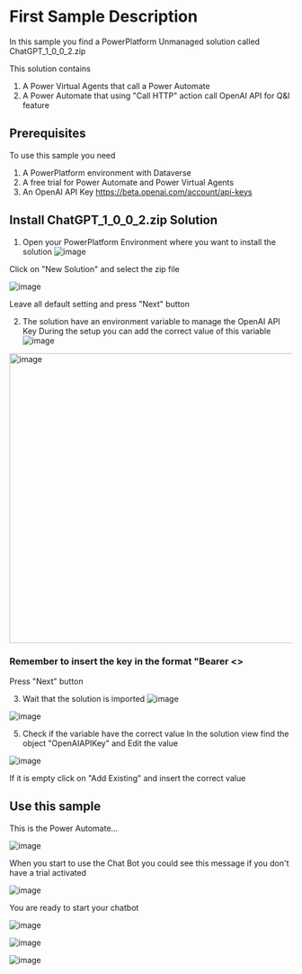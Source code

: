 # First Sample Description
In this sample you find a PowerPlatform Unmanaged solution called ChatGPT_1_0_0_2.zip

This solution contains
1) A Power Virtual Agents that call a Power Automate
2) A Power Automate that using "Call HTTP" action call OpenAI API for Q&I feature

## Prerequisites
To use this sample you need
1) A PowerPlatform environment with Dataverse
2) A free trial for Power Automate and Power Virtual Agents
3) An OpenAI API Key https://beta.openai.com/account/api-keys


## Install ChatGPT_1_0_0_2.zip Solution

1) Open your PowerPlatform Environment where you want to install the solution
![image](https://user-images.githubusercontent.com/22641502/214571190-9a9547a0-5630-4d3b-b6aa-6a875bc486c8.png)

Click on "New Solution" and select the zip file

![image](https://user-images.githubusercontent.com/22641502/214571941-6d6c6edb-fa1d-49c5-abb1-2f87d3f11c58.png)

Leave all default setting and press "Next" button

2) The solution have an environment variable to manage the OpenAI API Key
During the setup you can add the correct value of this variable
![image](https://user-images.githubusercontent.com/22641502/214573596-8a735e5b-117b-4b02-8601-91c94d8956f6.png)

<img width="515" alt="image" src="https://user-images.githubusercontent.com/22641502/214573755-ae8c0e4f-5fc1-4bc1-9e7d-2a8e83582cdb.png">

### Remember to insert the key in the format "Bearer <<OpenAI API Key>>

Press "Next" button

3) Wait that the solution is imported
![image](https://user-images.githubusercontent.com/22641502/214574104-f16c2ff0-4609-4144-b2c8-0c95e69d5065.png)

![image](https://user-images.githubusercontent.com/22641502/214574154-903e1f6d-c1e6-442b-8e63-92b4b4f7d011.png)

5) Check if the variable have the correct value
In the solution view find the object "OpenAIAPIKey" and Edit the value

![image](https://user-images.githubusercontent.com/22641502/214574439-318bdebf-6cc8-4902-aecd-26eec73bf5fc.png)

If it is empty click on "Add Existing" and insert the correct value

## Use this sample
This is the Power Automate...

![image](https://user-images.githubusercontent.com/22641502/214575061-9d83244b-6aec-4fa5-a410-b22db7cb93ce.png)

When you start to use the Chat Bot you could see this message if you don't have a trial activated

![image](https://user-images.githubusercontent.com/22641502/214575259-06a6b22d-aeea-446c-9eea-d58c6dc7318d.png)

You are ready to start your chatbot

![image](https://user-images.githubusercontent.com/22641502/214575367-6b5795b5-cd2f-4d15-b348-c40443901336.png)

![image](https://user-images.githubusercontent.com/22641502/214575412-854b6e01-bdae-40a0-9f42-ecb3e5c917de.png)

![image](https://user-images.githubusercontent.com/22641502/214575449-520a0b0d-c6e7-4afd-ac10-28a338da0806.png)


